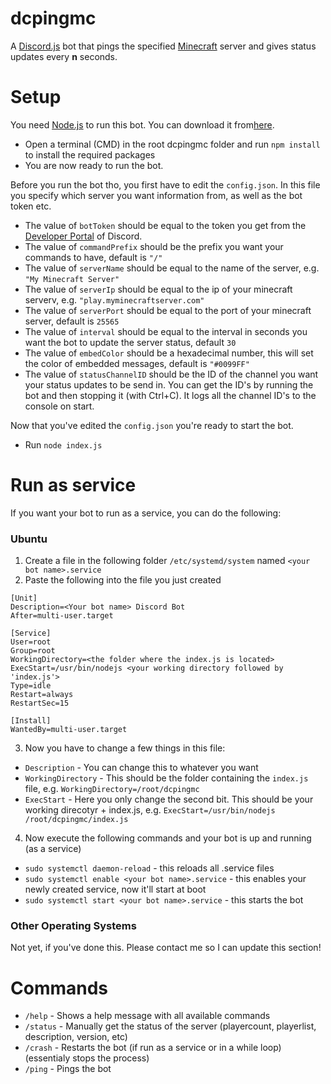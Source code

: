 # dcpingmc
A [Discord.js](https://discord.js.org/#/) bot that pings the specified [Minecraft](https://www.minecraft.net/nl-nl/about-minecraft) server and gives status updates every **n** seconds.

# Setup
You need [Node.js](https://nodejs.org/en/) to run this bot. You can download it from[here](https://nodejs.org/en/download/).
- Open a terminal (CMD) in the root dcpingmc folder and run `npm install` to install the required packages
- You are now ready to run the bot.

Before you run the bot tho, you first have to edit the `config.json`. In this file you specify which server you want information from, as well as the bot token etc.
- The value of `botToken` should be equal to the token you get from the [Developer Portal](https://discordapp.com/developers/applications) of Discord.
- The value of `commandPrefix` should be the prefix you want your commands to have, default is `"/"`
- The value of `serverName` should be equal to the name of the server, e.g. `"My Minecraft Server"`
- The value of `serverIp` should be equal to the ip of your minecraft serverv, e.g. `"play.myminecraftserver.com"`
- The value of `serverPort` should be equal to the port of your minecraft server, default is `25565`
- The value of `interval` should be equal to the interval in seconds you want the bot to update the server status, default `30`
- The value of `embedColor` should be a hexadecimal number, this will set the color of embedded messages, default is `"#0099FF"`
- The value of `statusChannelID` should be the ID of the channel you want your status updates to be send in. You can get the ID's by running the bot and then stopping it (with Ctrl+C). It logs all the channel ID's to the console on start.

Now that you've edited the `config.json` you're ready to start the bot.
- Run `node index.js`

# Run as service
If you want your bot to run as a service, you can do the following:

### Ubuntu
1. Create a file in the following folder `/etc/systemd/system` named `<your bot name>.service`
2. Paste the following into the file you just created
```
[Unit]
Description=<Your bot name> Discord Bot
After=multi-user.target

[Service]
User=root
Group=root
WorkingDirectory=<the folder where the index.js is located>
ExecStart=/usr/bin/nodejs <your working directory followed by 'index.js'>
Type=idle
Restart=always
RestartSec=15

[Install]
WantedBy=multi-user.target
```
3. Now you have to change a few things in this file:
- `Description` - You can change this to whatever you want
- `WorkingDirectory` - This should be the folder containing the `index.js` file, e.g. `WorkingDirectory=/root/dcpingmc`
- `ExecStart` - Here you only change the second bit. This should be your working direcotyr + index.js, e.g. `ExecStart=/usr/bin/nodejs /root/dcpingmc/index.js`
4. Now execute the following commands and your bot is up and running (as a service)
- `sudo systemctl daemon-reload` - this reloads all .service files
- `sudo systemctl enable <your bot name>.service` - this enables your newly created service, now it'll start at boot
- `sudo systemctl start <your bot name>.service` - this starts the bot

### Other Operating Systems
Not yet, if you've done this. Please contact me so I can update this section!

# Commands
- `/help` - Shows a help message with all available commands
- `/status` - Manually get the status of the server (playercount, playerlist, description, version, etc)
- `/crash` - Restarts the bot (if run as a service or in a while loop) (essentialy stops the process)
- `/ping` - Pings the bot
